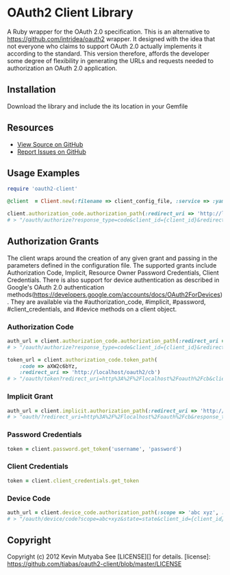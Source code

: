 # OAuth2 Client Library

A Ruby wrapper for the OAuth 2.0 specification. This is an alternative to 
https://github.com/intridea/oauth2 wrapper. It designed with the idea that not
everyone who claims to support OAuth 2.0 actually implements it according to the
standard. This version therefore, affords the developer some degree of flexibility
in generating the URLs and requests needed to authorization an OAuth 2.0 application.

## Installation
Download the library and include the its location in your Gemfile

## Resources
* [View Source on GitHub][code]
* [Report Issues on GitHub][issues]

[code]: https://github.com/tiabas/oauth2-client
[issues]: https://github.com/tiabas/oauth2-client/issues

## Usage Examples

```ruby
require 'oauth2-client'

@client  = Client.new(:filename => client_config_file, :service => :yammer, :env => :test)

client.authorization_code.authorization_path(:redirect_uri => 'http://localhost/oauth2/cb')
# > "/oauth/authorize?response_type=code&client_id={client_id}&redirect_uri=http%3A%2F%2Flocalhost%2Foauth2%2Fcb"

```

## Authorization Grants
The client wraps around the creation of any given grant and passing in the parameters defined in the configuration
file. The supported grants include Authorization Code, Implicit, Resource Owner Password Credentials, Client Credentials.
There is also support for device authentication as described in Google's OAuth 2.0 authentication methods(https://developers.google.com/accounts/docs/OAuth2ForDevices). They are available via the #authorization_code, #implicit, #password, #client_credentials,
and #device methods on a client object.

### Authorization Code
```ruby
auth_url = client.authorization_code.authorization_path(:redirect_uri => 'http://localhost/oauth2/cb')
# > "/oauth/authorize?response_type=code&client_id={client_id}&redirect_uri=http%3A%2F%2Flocalhost%2Foauth2%2Fcb"

token_url = client.authorization_code.token_path(
    :code => aXW2c6bYz, 
    :redirect_uri => 'http://localhost/oauth2/cb')
# > "/oauth/token?redirect_uri=http%3A%2F%2Flocalhost%2Foauth%2Fcb&client_secret={client_secret}&grant_type=authorization_code&client_id={client_id}&code=aXW2c6bYz"
```

### Implicit Grant
```ruby
auth_url = client.implicit.authorization_path(:redirect_uri => 'http://localhost/oauth2/cb')
# > "oauth/?redirect_uri=http%3A%2F%2Flocalhost%2Foauth%2Fcb&response_type=token&client_id={client_id}"
```

### Password Credentials
```ruby
token = client.password.get_token('username', 'password')
```

### Client Credentials
```ruby
token = client.client_credentials.get_token
```

### Device Code
```ruby
auth_url = client.device_code.authorization_path(:scope => 'abc xyz', :state => 'state')
# > "/oauth/device/code?scope=abc+xyz&state=state&client_id={client_id}"
```

## Copyright
Copyright (c) 2012 Kevin Mutyaba
See [LICENSE][] for details.
[license]: https://github.com/tiabas/oauth2-client/blob/master/LICENSE